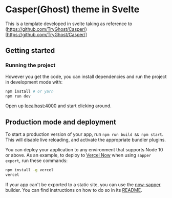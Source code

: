# Casper(Ghost) theme in Svelte

This is a template developed in svelte taking as reference to (https://github.com/TryGhost/Casper/)[https://github.com/TryGhost/Casper/]
## Getting started

### Running the project

However you get the code, you can install dependencies and run the project in development mode with:

```bash
npm install # or yarn
npm run dev
```

Open up [localhost:4000](http://localhost:4000) and start clicking around.


## Production mode and deployment

To start a production version of your app, run `npm run build && npm start`. This will disable live reloading, and activate the appropriate bundler plugins.

You can deploy your application to any environment that supports Node 10 or above. As an example, to deploy to [Vercel Now](https://vercel.com) when using `sapper export`, run these commands:

```bash
npm install -g vercel
vercel
```

If your app can't be exported to a static site, you can use the [now-sapper](https://github.com/thgh/now-sapper) builder. You can find instructions on how to do so in its [README](https://github.com/thgh/now-sapper#basic-usage).